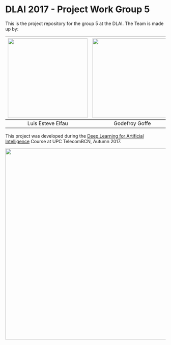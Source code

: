# DLAI 2017 - Project Work Group 5 
This is the project repository for the group 5 at the DLAI. The Team is made up by:

| <img src="https://github.com/telecombcn-dl/2017-dlcv-team4/blob/master/Images/Luis.jpg" width="250"> | <img src="https://github.com/telecombcn-dl/2017-dlcv-team4/blob/master/Images/Luis.jpg" width="250"> | <img src="https://github.com/telecombcn-dl/2017-dlcv-team4/blob/master/Images/Luis.jpg" width="250"> |
| :---: | :---: | :---: |
| Luis Esteve Elfau | Godefroy Goffe | Carlos Roig Marí | Alejandro Suárez Hernández |

This project was developed during the [Deep Learning for Artificial Intelligence](https://telecombcn-dl.github.io/2017-dlai/) Course at UPC TelecomBCN, Autumn 2017.

<img src="https://github.com/telecombcn-dl/2017-dlcv-team4/blob/master/Images/UPC_ETSETB.jpg" width="600">
